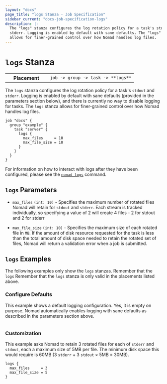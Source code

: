 ```yaml
---
layout: "docs"
page_title: "logs Stanza - Job Specification"
sidebar_current: "docs-job-specification-logs"
description: |-
  The "logs" stanza configures the log rotation policy for a task's stdout and
  stderr. Logging is enabled by default with sane defaults. The "logs" stanza
  allows for finer-grained control over how Nomad handles log files.
---
```


# `logs` Stanza

<table class="table table-bordered table-striped">
  <tr>
    <th width="120">Placement</th>
    <td>
      <code>job -> group -> task -> **logs**</code>
    </td>
  </tr>
</table>

The `logs` stanza configures the log rotation policy for a task's `stdout` and
`stderr`. Logging is enabled by default with sane defaults (provided in the
parameters section below), and there is currently no way to disable logging for
tasks. The `logs` stanza allows for finer-grained control over how Nomad handles
log files.

```hcl
job "docs" {
  group "example" {
    task "server" {
      logs {
        max_files     = 10
        max_file_size = 10
      }
    }
  }
}
```

For information on how to interact with logs after they have been configured, please see the [`nomad logs`][logs-command] command.

## `logs` Parameters

- `max_files` `(int: 10)` - Specifies the maximum number of rotated files Nomad
  will retain for `stdout` and `stderr`. Each stream is tracked individually, so
  specifying a value of 2 will create 4 files - 2 for stdout and 2 for stderr

- `max_file_size` `(int: 10)` - Specifies the maximum size of each rotated file
  in `MB`. If the amount of disk resource requested for the task is less than
  the total amount of disk space needed to retain the rotated set of files,
  Nomad will return a validation error when a job is submitted.


## `logs` Examples

The following examples only show the `logs` stanzas. Remember that the
`logs` Remember that the `logs` stanza is only valid in the placements
listed above.

### Configure Defaults

This example shows a default logging configuration. Yes, it is empty on purpose.
Nomad automatically enables logging with sane defaults as described in the
parameters section above.

```hcl
```

### Customization

This example asks Nomad to retain 3 rotated files for each of `stderr` and
`stdout`, each a maximum size of 5MB per file. The minimum disk space this
would require is 60MB (3 `stderr` &plus; 3 `stdout` &times; 5MB &equals; 30MB).

```hcl
logs {
  max_files     = 3
  max_file_size = 5
}
```

[logs-command]: /docs/commands/logs.html "nomad logs command"
